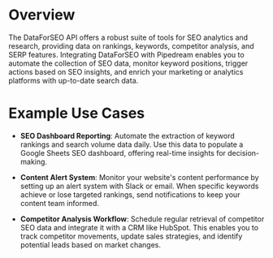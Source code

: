 # Overview

The DataForSEO API offers a robust suite of tools for SEO analytics and research, providing data on rankings, keywords, competitor analysis, and SERP features. Integrating DataForSEO with Pipedream enables you to automate the collection of SEO data, monitor keyword positions, trigger actions based on SEO insights, and enrich your marketing or analytics platforms with up-to-date search data.

# Example Use Cases

- **SEO Dashboard Reporting**: Automate the extraction of keyword rankings and search volume data daily. Use this data to populate a Google Sheets SEO dashboard, offering real-time insights for decision-making.

- **Content Alert System**: Monitor your website's content performance by setting up an alert system with Slack or email. When specific keywords achieve or lose targeted rankings, send notifications to keep your content team informed.

- **Competitor Analysis Workflow**: Schedule regular retrieval of competitor SEO data and integrate it with a CRM like HubSpot. This enables you to track competitor movements, update sales strategies, and identify potential leads based on market changes.

